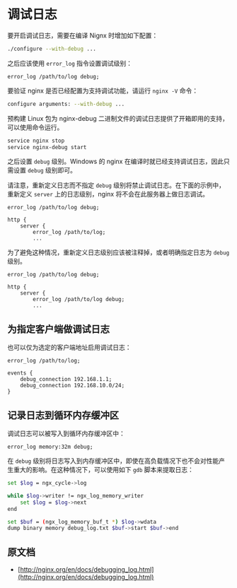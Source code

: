 # 调试日志

要开启调试日志，需要在编译 Nignx 时增加如下配置：

```bash
./configure --with-debug ...
```

之后应该使用 `error_log` 指令设置调试级别：

```nginx
error_log /path/to/log debug;
```

要验证 nginx 是否已经配置为支持调试功能，请运行 `nginx -V` 命令：

```bash
configure arguments: --with-debug ...
```

预构建 Linux 包为 nginx-debug 二进制文件的调试日志提供了开箱即用的支持，可以使用命令运行。

```bash
service nginx stop
service nginx-debug start
```

之后设置 `debug` 级别。Windows 的 nginx 在编译时就已经支持调试日志，因此只需设置 `debug` 级别即可。

请注意，重新定义日志而不指定 `debug` 级别将禁止调试日志。在下面的示例中，重新定义 `server` 上的日志级别，nginx 将不会在此服务器上做日志调试。

```nginx
error_log /path/to/log debug;

http {
    server {
        error_log /path/to/log;
        ...
```

为了避免这种情况，重新定义日志级别应该被注释掉，或者明确指定日志为 `debug` 级别。

```nginx
error_log /path/to/log debug;

http {
    server {
        error_log /path/to/log debug;
        ...
```

## 为指定客户端做调试日志

也可以仅为选定的客户端地址启用调试日志：

```nginx
error_log /path/to/log;

events {
    debug_connection 192.168.1.1;
    debug_connection 192.168.10.0/24;
}
```

## 记录日志到循环内存缓冲区

调试日志可以被写入到循环内存缓冲区中：

```nginx
error_log memory:32m debug;
```

在 `debug` 级别将日志写入到内存缓冲区中，即使在高负载情况下也不会对性能产生重大的影响。在这种情况下，可以使用如下 `gdb` 脚本来提取日志：

```bash
set $log = ngx_cycle->log

while $log->writer != ngx_log_memory_writer
    set $log = $log->next
end

set $buf = (ngx_log_memory_buf_t *) $log->wdata
dump binary memory debug_log.txt $buf->start $buf->end
```

## 原文档

- [http://nginx.org/en/docs/debugging_log.html](http://nginx.org/en/docs/debugging_log.html)
